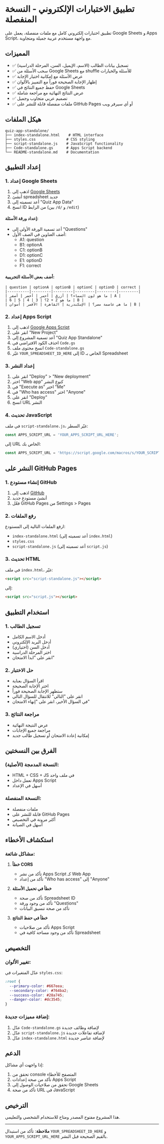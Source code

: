 # تطبيق الاختبارات الإلكتروني - النسخة المنفصلة

تطبيق اختبارات إلكتروني كامل مع ملفات منفصلة، يعمل على Google Sheets و Apps Script، مع واجهة مستخدم عربية جميلة ومتجاوبة.

## المميزات

- ✅ تسجيل بيانات الطالب (الاسم، الإيميل، السن، المرحلة الدراسية)
- ✅ سحب الأسئلة من Google Sheets مع shuffle للأسئلة والخيارات
- ✅ عرض الأسئلة مع إمكانية اختيار الإجابة
- ✅ إظهار الإجابة الصحيحة فوراً مع التمييز بالألوان
- ✅ حفظ جميع النتائج في Google Sheets
- ✅ عرض النتائج النهائية مع مراجعة شاملة
- ✅ تصميم عربي متجاوب وجميل
- ✅ ملفات منفصلة قابلة للنشر على GitHub Pages أو أي سيرفر ويب

## هيكل الملفات

```
quiz-app-standalone/
├── index-standalone.html    # HTML interface
├── styles.css              # CSS styling
├── script-standalone.js    # JavaScript functionality
├── Code-standalone.gs      # Apps Script backend
└── README-standalone.md    # Documentation
```

## إعداد التطبيق

### 1. إعداد Google Sheets

1. اذهب إلى [Google Sheets](https://sheets.google.com)
2. أنشئ spreadsheet جديد
3. أعد تسميته إلى "Quiz App Data"
4. انسخ ID من الرابط (بين `/d/` و `/edit`)

#### إعداد ورقة الأسئلة:
- أعد تسمية الورقة الأولى إلى "Questions"
- أضف العناوين في الصف الأول:
  - A1: question
  - B1: optionA
  - C1: optionB
  - D1: optionC
  - E1: optionD
  - F1: correct

#### أضف بعض الأسئلة التجريبية:
```
| question | optionA | optionB | optionC | optionD | correct |
|----------|---------|---------|---------|---------|---------|
| ما هو لون السماء؟ | أزرق | أحمر | أخضر | أصفر | A |
| ما هو 2 + 2؟ | 3 | 4 | 5 | 6 | B |
| ما هي عاصمة مصر؟ | الإسكندرية | القاهرة | الأقصر | أسوان | B |
```

### 2. إعداد Apps Script

1. اذهب إلى [Google Apps Script](https://script.google.com)
2. انقر على "New Project"
3. أعد تسمية المشروع إلى "Quiz App Standalone"
4. احذف الكود الافتراضي في `Code.gs`
5. انسخ محتوى ملف `Code-standalone.gs`
6. غيّر `YOUR_SPREADSHEET_ID_HERE` إلى ID الخاص بـ Spreadsheet

### 3. إعداد النشر

1. انقر على "Deploy" > "New deployment"
2. اختر "Web app" كنوع النشر
3. في "Execute as" اختر "Me"
4. في "Who has access" اختر "Anyone"
5. انقر على "Deploy"
6. انسخ URL النشر

### 4. تحديث JavaScript

في ملف `script-standalone.js`، غيّر السطر:

```javascript
const APPS_SCRIPT_URL = 'YOUR_APPS_SCRIPT_URL_HERE';
```

إلى URL الخاص بك:

```javascript
const APPS_SCRIPT_URL = 'https://script.google.com/macros/s/YOUR_SCRIPT_ID/exec';
```

## النشر على GitHub Pages

### 1. إنشاء مستودع GitHub

1. اذهب إلى [GitHub](https://github.com)
2. أنشئ مستودع جديد
3. فعّل GitHub Pages من Settings > Pages

### 2. رفع الملفات

ارفع الملفات التالية إلى المستودع:
- `index-standalone.html` (أعد تسميته إلى `index.html`)
- `styles.css`
- `script-standalone.js` (أعد تسميته إلى `script.js`)

### 3. تحديث HTML

في ملف `index.html`، غيّر:

```html
<script src="script-standalone.js"></script>
```

إلى:

```html
<script src="script.js"></script>
```

## استخدام التطبيق

### 1. تسجيل الطالب
- أدخل الاسم الكامل
- أدخل البريد الإلكتروني
- أدخل السن (اختياري)
- اختر المرحلة الدراسية
- انقر على "ابدأ الامتحان"

### 2. حل الاختبار
- اقرأ السؤال بعناية
- اختر الإجابة الصحيحة
- ستظهر الإجابة الصحيحة فوراً
- انقر على "التالي" للانتقال للسؤال التالي
- في السؤال الأخير، انقر على "إنهاء الامتحان"

### 3. مراجعة النتائج
- عرض النتيجة النهائية
- مراجعة جميع الإجابات
- إمكانية إعادة الامتحان أو تسجيل طالب جديد

## الفرق بين النسختين

### النسخة المدمجة (الأصلية):
- HTML + CSS + JS في ملف واحد
- تعمل داخل Apps Script
- أسهل في الإعداد

### النسخة المنفصلة:
- ملفات منفصلة
- قابلة للنشر على GitHub Pages
- أكثر مرونة في التخصيص
- أسهل في الصيانة

## استكشاف الأخطاء

### مشاكل شائعة:

1. **خطأ CORS**
   - تأكد من نشر Apps Script كـ Web App
   - تأكد من إعداد "Who has access" إلى "Anyone"

2. **خطأ في تحميل الأسئلة**
   - تأكد من صحة Spreadsheet ID
   - تأكد من وجود ورقة "Questions"
   - تأكد من صحة تنسيق البيانات

3. **خطأ في حفظ النتائج**
   - تأكد من صلاحيات Apps Script
   - تأكد من وجود مساحة كافية في Spreadsheet

## التخصيص

### تغيير الألوان:
عدّل المتغيرات في `styles.css`:

```css
:root {
  --primary-color: #667eea;
  --secondary-color: #764ba2;
  --success-color: #28a745;
  --danger-color: #dc3545;
}
```

### إضافة مميزات جديدة:
1. عدّل `Code-standalone.gs` لإضافة وظائف جديدة
2. عدّل `script-standalone.js` لإضافة تفاعلات جديدة
3. عدّل `index-standalone.html` لإضافة عناصر جديدة

## الدعم

إذا واجهت أي مشاكل:

1. تحقق من console المتصفح للأخطاء
2. تأكد من صحة إعدادات Apps Script
3. تحقق من صلاحيات الوصول إلى Google Sheets
4. تأكد من صحة URL في JavaScript

## الترخيص

هذا المشروع مفتوح المصدر ومتاح للاستخدام الشخصي والتعليمي.

---

**ملاحظة**: تأكد من استبدال `YOUR_SPREADSHEET_ID_HERE` و `YOUR_APPS_SCRIPT_URL_HERE` بالقيم الصحيحة قبل النشر.

